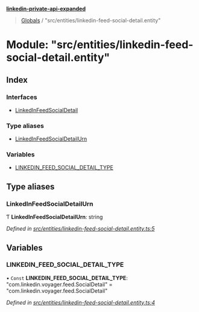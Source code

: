 **[linkedin-private-api-expanded](../README.md)**

> [Globals](../globals.md) / "src/entities/linkedin-feed-social-detail.entity"

# Module: "src/entities/linkedin-feed-social-detail.entity"

## Index

### Interfaces

* [LinkedInFeedSocialDetail](../interfaces/_src_entities_linkedin_feed_social_detail_entity_.linkedinfeedsocialdetail.md)

### Type aliases

* [LinkedInFeedSocialDetailUrn](_src_entities_linkedin_feed_social_detail_entity_.md#linkedinfeedsocialdetailurn)

### Variables

* [LINKEDIN\_FEED\_SOCIAL\_DETAIL\_TYPE](_src_entities_linkedin_feed_social_detail_entity_.md#linkedin_feed_social_detail_type)

## Type aliases

### LinkedInFeedSocialDetailUrn

Ƭ  **LinkedInFeedSocialDetailUrn**: string

*Defined in [src/entities/linkedin-feed-social-detail.entity.ts:5](https://github.com/khanhtranngoccva/linkedin-private-api/blob/a93f067/src/entities/linkedin-feed-social-detail.entity.ts#L5)*

## Variables

### LINKEDIN\_FEED\_SOCIAL\_DETAIL\_TYPE

• `Const` **LINKEDIN\_FEED\_SOCIAL\_DETAIL\_TYPE**: \"com.linkedin.voyager.feed.SocialDetail\" = "com.linkedin.voyager.feed.SocialDetail"

*Defined in [src/entities/linkedin-feed-social-detail.entity.ts:4](https://github.com/khanhtranngoccva/linkedin-private-api/blob/a93f067/src/entities/linkedin-feed-social-detail.entity.ts#L4)*

